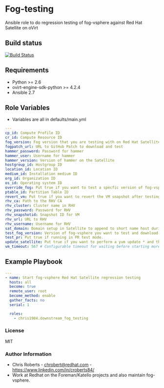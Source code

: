 # Fog-testing

Ansible role to do regression testing of fog-vsphere against Red Hat Satellite on oVirt

## Build status

[![Build Status](https://travis-ci.org/chris1984/downstream-fog-testing.svg?branch=master)](https://travis-ci.org/chris1984/downstream-fog-testing)

## Requirements

* Python >= 2.6
* ovirt-engine-sdk-python >= 4.2.4
* Ansible 2.7

## Role Variables

* Variables are all in defaults/main.yml

```yaml
---
cp_id: Compute Profile ID
cr_id: Compute Resource ID
fog_version: Fog version that you are testing with on Red Hat Satellite
fogpatch_url: URL to GitHub Patch to download and test
hammer_password: Password for hammer
hammer_user: Username for hammer
hammer_version: Version of hammer on the Satellite
hostgroup_id: Hostgroup ID
location_id: Location ID
medium_id: Installation medium ID
org_id: Organization ID
os_id: Operating system ID
override_fog: Put true if you want to test a specfic version of fog-vsphere than on the machine
ptable_id: Partition Table ID
revert_vm: Put true if you want to revert the VM snapshot after testing
rhv_ca: Path to the RHV CA
rhv_cluster: Cluster name in RHV
rhv_password: Password for RHV
rhv_snapshotid: Snapshot ID for VM
rhv_url: URL to RHV
rhv_username: Username for RHV
sat_domain: Domain setup in Satellite to append to short name host during creation
test_fog_version: Version of fog-vsphere you want to test and download. IE 2.5.0
test_pr: Put true if running in PR test mode.
update_satellite: Put true if you want to perform a yum update * and then an installer run with the --upgrade flag
vm_timeout: 567 # Configurable timeout for waiting before starting more VM creation tasks
```

## Example Playbook

```yaml
---
- name: Start fog-vsphere Red Hat Satellite regression testing
  hosts: all
  become: true
  remote_user: root
  become_method: enable
  gather_facts: no
  serial: 1

  roles:
    - chris1984.downstream_fog_testing
```

### License

MIT

### Author Information

* Chris Roberts - chrobert@redhat.com  - https://www.linkedin.com/in/croberts84/
* Work at Redhat on the Foreman/Katello projects and also maintain fog-vsphere.